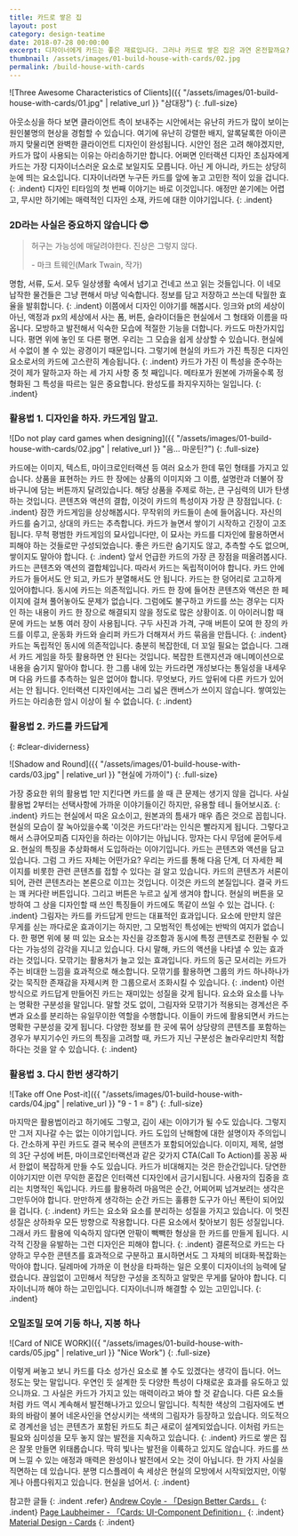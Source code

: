 ```yaml
---
title: 카드로 쌓은 집
layout: post
category: design-teatime
date: 2018-07-28 00:00:00
excerpt: 디자이너에게 카드는 좋은 재료입니다. 그러나 카드로 쌓은 집은 과연 온전할까요? 카드를 쓸 때 생각해볼 만한 활용법 3가지를 골라봤습니다.
thumbnail: /assets/images/01-build-house-with-cards/02.jpg
permalink: /build-house-with-cards
---
```

![Three Awesome Characteristics of Clients]({{ "/assets/images/01-build-house-with-cards/01.jpg" | relative_url }} "삼대장")
{: .full-size}

아웃소싱을 하다 보면 클라이언트 측이 보내주는 시안에서는 유난히 카드가 많이 보이는 원인불명의 현상을 경험할 수 있습니다. 여기에 유난히 강렬한 배지, 알록달록한 아이콘까지 맞물리면 완벽한 클라이언트 디자인이 완성됩니다. 시안인 점은 고려 해야겠지만, 카드가 많이 사용되는 이유는 아리송하기만 합니다. 어쩌면 인터랙션 디자인 초심자에게 카드는 가장 디자이너스러운 요소로 보일지도 모릅니다. 아닌 게 아니라, 카드는 상당히 눈에 띄는 요소입니다. 디자이너라면 누구든 카드를 앞에 놓고 고민한 적이 있을 겁니다.
{: .indent}
디자인 티타임의 첫 번째 이야기는 바로 이것입니다. 애정만 쏟기에는 어렵고, 무시만 하기에는 매력적인 디자인 소재, 카드에 대한 이야기입니다.
{: .indent}

### 2D라는 사실은 중요하지 않습니다 😎

>허구는 가능성에 매달려야한다. 진상은 그렇지 않다.
>
>-&nbsp;마크 트웨인(Mark Twain, 작가)

명함, 서류, 도서. 모두 일상생활 속에서 넘기고 건네고 쓰고 읽는 것들입니다. 이 네모 납작한 물건들은 그냥 편해서 마냥 익숙합니다. 정보를 담고 저장하고 쓰는데 탁월한 효율을 발휘합니다.
{: .indent}
이쯤에서 디자인 이야기를 해봅시다. 잉크와 pt의 세상이 아닌, 액정과 px의 세상에서 사는 폼, 버튼, 슬라이더들은 현실에서 그 형태와 이름을 따옵니다. 모방하고 발전해서 익숙한 모습에 적절한 기능을 더합니다. 카드도 마찬가지입니다. 평면 위에 놓인 또 다른 평면. 우리는 그 모습을 쉽게 상상할 수 있습니다. 현실에서 수없이 볼 수 있는 광경이기 때문입니다. 그렇기에 현실의 카드가 가진 특징은 디자인 요소로서의 카드에 고스란히 계승됩니다.
{: .indent}
카드가 가진 이 특성을 준수하는 것이 제가 말하고자 하는 세 가지 사항 중 첫 째입니다. 메타포가 원본에 가까울수록 정형화된 그 특성을 따르는 일은 중요합니다. 완성도를 좌지우지하는 일입니다.
{: .indent}

### 활용법 1. 디자인을 하자. 카드게임 말고.

![Do not play card games when designing]({{ "/assets/images/01-build-house-with-cards/02.jpg" | relative_url }} "음… 마운틴?")
{: .full-size}

카드에는 이미지, 텍스트, 마이크로인터랙션 등 여러 요소가 한데 묶인 형태를 가지고 있습니다. 상품을 표현하는 카드 한 장에는 상품의 이미지와 그 이름, 설명란과 더불어 장바구니에 담는 버튼까지 달려있습니다. 해당 상품을 주제로 하는, 큰 구심력의 UI가 탄생하는 것입니다. 콘텐츠와 액션의 결합, 이것이 카드의 특성이자 가장 큰 장점입니다.
{: .indent}
잠깐 카드게임을 상상해봅시다. 무작위의 카드들이 손에 들어옵니다. 자신의 카드를 숨기고, 상대의 카드는 추측합니다. 카드가 늘면서 쌓이기 시작하고 긴장이 고조됩니다. 무척 평범한 카드게임의 묘사입니다만, 이 묘사는 카드를 디자인에 활용하면서 피해야 하는 것들로만 구성되었습니다. 좋은 카드란 숨기지도 않고, 추측할 수도 없으며, 쌓이지도 말아야 합니다.
{: .indent}
앞서 언급한 카드의 가장 큰 장점을 떠올려봅시다. 카드는 콘텐츠와 액션의 결합체입니다. 따라서 카드는 독립적이어야 합니다. 카드 안에 카드가 들어서도 안 되고, 카드가 분열해서도 안 됩니다. 카드는 한 덩어리로 고고하게 있어야합니다. 동시에 카드는 의존적입니다. 카드 한 장에 들어찬 콘텐츠와 액션은 한 페이지에 걸쳐 풀어놓아도 문제가 없습니다. 그럼에도 불구하고 카드를 쓰는 경우는 디자인 하는 내용이 카드 한 장으로 해결되지 않을 정도로 많은 상황이죠. 이 아이러니함 때문에 카드는 보통 여러 장이 사용됩니다. 구두 사진과 가격, 구매 버튼이 모여 한 장의 카드를 이루고, 운동화 카드와 슬리퍼 카드가 더해져서 카드 묶음을 만듭니다.
{: .indent}
카드는 독립적인 동시에 의존적입니다. 충분히 복잡한데, 더 꼬일 필요는 없습니다. 그래서 카드 게임을 하듯 활용하면 안 된다는 것입니다. 복잡한 트랜지션과 애니메이션으로 내용을 숨기지 말아야 합니다. 한 그룹 내에 있는 카드라면 개성보다는 통일성을 내세우며 다음 카드를 추측하는 일은 없어야 합니다. 무엇보다, 카드 앞뒤에 다른 카드가 있어서는 안 됩니다. 인터랙션 디자인에서는 그리 넓은 캔버스가 쓰이지 않습니다. 쌓여있는 카드는 아리송한 암시 이상이 될 수 없습니다.
{: .indent}

### 활용법 2. 카드를 카드답게
{: #clear-dividerness}

![Shadow and Round]({{ "/assets/images/01-build-house-with-cards/03.jpg" | relative_url }} "현실에 가까이")
{: .full-size}

가장 중요한 위의 활용법 1만 지킨다면 카드를 쓸 때 큰 문제는 생기지 않을 겁니다. 사실 활용법 2부터는 선택사항에 가까운 이야기들이긴 하지만, 유용할 테니 들어보시죠.
{: .indent}
카드는 현실에서 따온 요소이고, 원본과의 틈새가 매우 좁은 것으로 꼽힙니다. 현실의 모습이 잘 녹아있을수록 '이것은 카드다!'라는 인식은 빨라지게 됩니다. 그렇다고 해서 스큐어모피즘 디자인을 하라는 이야기는 아닙니다. 망자는 다시 무덤에 묻어두세요. 현실의 특징을 추상화해서 도입하라는 이야기입니다. 카드는 콘텐츠와 액션을 담고 있습니다. 그럼 그 카드 자체는 어떤가요? 우리는 카드를 통해 다음 단계, 더 자세한 페이지를 비롯한 관련 콘텐츠를 접할 수 있다는 걸 알고 있습니다. 카드의 콘텐츠가 서론이 되어, 관련 콘텐츠라는 본론으로 이끄는 것입니다. 이것은 카드의 본질입니다. 결국 카드는 꽤 커다란 버튼입니다. 그리고 버튼은 누르고 싶게 생겨야 합니다. 현실의 버튼을 모방하여 그 상을 디자인할 때 쓰인 특징들이 카드에도 똑같이 쓰일 수 있는 겁니다.
{: .indent}
그림자는 카드를 카드답게 만드는 대표적인 효과입니다. 요소에 만만치 않은 무게를 싣는 까다로운 효과이기는 하지만, 그 모범적인 특성에는 반박의 여지가 없습니다. 한 평면 위에 붕 떠 있는 요소는 자신을 강조함과 동시에 특정 콘텐츠로 전환될 수 있다는 가능성의 감각을 지니고 있습니다. 다시 말해, 카드의 액션을 나타낼 수 있는 효과라는 것입니다. 모깎기는 활용처가 늘고 있는 효과입니다. 카드의 둥근 모서리는 카드가 주는 비대한 느낌을 효과적으로 해소합니다. 모깎기를 활용하면 그룹의 카드 하나하나가 갖는 묵직한 존재감을 자제시켜 한 그룹으로서 조화시킬 수 있습니다.
{: .indent}
이런 방식으로 카드답게 만들어진 카드는 재미있는 성질을 갖게 됩니다. 요소와 요소를 나누는 명확한 구분성을 말입니다. 말할 것도 없이, 그림자와 모깎기가 적용되는 경계선은 주변과 요소를 분리하는 유일무이한 역할을 수행합니다. 이들이 카드에 활용되면서 카드는 명확한 구분성을 갖게 됩니다. 다양한 정보를 한 곳에 묶어 상당량의 콘텐츠를 포함하는 경우가 부지기수인 카드의 특징을 고려할 때, 카드가 지닌 구분성은 놀라우리만치 적합하다는 것을 알 수 있습니다.
{: .indent}

### 활용법 3. 다시 한번 생각하기

![Take off One Post-it]({{ "/assets/images/01-build-house-with-cards/04.jpg" | relative_url }} "9 - 1 = 8")
{: .full-size}

마지막은 활용법이라고 하기에도 그렇고, 김이 새는 이야기가 될 수도 있습니다. 그렇지만 그저 지나갈 수는 없는 이야기입니다. 카드 도입의 난해함에 대한 설명이자 주의입니다. 간소하게 꾸린 카드도 결국 복수의 콘텐츠가 포함되어있습니다. 이미지, 제목, 설명의 3단 구성에 버튼, 마이크로인터랙션과 같은 갖가지 CTA(Call To Action)를 꽁꽁 싸서 한없이 복잡하게 만들 수도 있습니다. 카드가 비대해지는 것은 한순간입니다. 당연한 이야기지만 이런 무익한 혼잡은 인터랙션 디자인에서 금기시됩니다. 사용자의 집중을 흐리는 치명적인 독입니다. 카드를 활용하려 마음먹은 순간, 어찌어찌 넘겨보려는 생각은 그만두어야 합니다. 만만하게 생각하는 순간 카드는 훌륭한 도구가 아닌 폭탄이 되어있을 겁니다.
{: .indent}
카드는 요소와 요소를 분리하는 성질을 가지고 있습니다. 이 멋진 성질은 상하좌우 모든 방향으로 작용합니다. 다른 요소에서 찾아보기 힘든 성질입니다. 그래서 카드 활용에 익숙하지 않다면 안팎이 빽빽한 형상을 한 카드를 만들게 됩니다. 시각적 긴장을 유발하는 그런 디자인은 피해야 합니다.
{: .indent}
결론적으로 카드는 다양하고 무수한 콘텐츠를 효과적으로 구분하고 표시하면서도 그 자체의 비대화·복잡화는 막아야 합니다. 딜레마에 가까운 이 현상을 타파하는 일은 오롯이 디자이너의 능력에 달렸습니다. 끊임없이 고민해서 적당한 구성을 조직하고 알맞은 무게를 달아야 합니다. 디자이너니까 해야 하는 고민입니다. 디자이너니까 해결할 수 있는 고민입니다.
{: .indent}

### 오밀조밀 모여 기둥 하나, 지붕 하나

![Card of NICE WORK]({{ "/assets/images/01-build-house-with-cards/05.jpg" | relative_url }} "Nice Work")
{: .full-size}

이렇게 써놓고 보니 카드를 다소 성가신 요소로 볼 수도 있겠다는 생각이 듭니다. 어느 정도는 맞는 말입니다. 우연인 듯 설계한 듯 다양한 특성이 다채로운 효과를 유도하고 있으니까요. 그 사실은 카드가 가지고 있는 매력이라고 봐야 할 것 같습니다. 다른 요소들처럼 카드 역시 계속해서 발전해나가고 있으니 말입니다. 칙칙한 색상의 그림자에도 변화의 바람이 불어 네온사인을 연상시키는 색색의 그림자가 등장하고 있습니다. 의도적으로 경계선을 넘는 콘텐츠가 포함된 카드도 최근 새로이 설계되었습니다. 이처럼 카드는 필요와 심미성을 모두 놓지 않는 발전을 지속하고 있습니다.
{: .indent}
카드로 쌓은 집은 잘못 만들면 위태롭습니다. 딱히 빛나는 발전을 이륙하고 있지도 않습니다. 카드를 쓰며 느낄 수 있는 애정과 매력은 완성이나 발전에서 오는 것이 아닙니다. 한 가지 사실을 직면하는 데 있습니다. 분명 디스플레이 속 세상은 현실의 모방에서 시작되었지만, 이렇게나 아름다워지고 있습니다. 현실을 넘어서.
{: .indent}

참고한 글들
{: .indent .refer}
[Andrew Coyle - 「Design Better Cards」](https://uxdesign.cc/design-better-cards-c0d12ab581c4)
{: .indent}
[Page Laubheimer - 「Cards: UI-Component Definition」](https://www.nngroup.com/articles/cards-component)
{: .indent}
[Material Design - Cards](https://material.io/design/components/cards.html)
{: .indent}